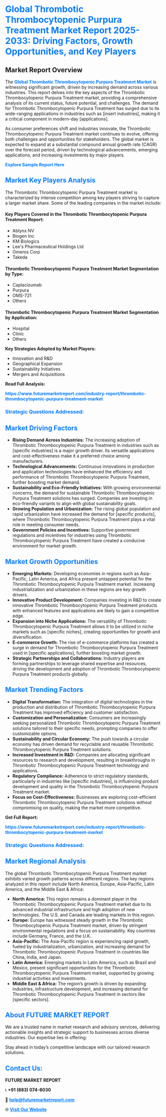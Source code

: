 <h1 style="color: #007BFF;">Global Thrombotic Thrombocytopenic Purpura Treatment Market Report 2025-2033: Driving Factors, Growth Opportunities, and Key Players</h1>

<section id="overview">
<h2>Market Report Overview</h2>
<p>The <a href="https://www.futuremarketreport.com/industry-report/thrombotic-thrombocytopenic-purpura-treatment-market" style="color: #007BFF; text-decoration: none;"><strong>Global Thrombotic Thrombocytopenic Purpura Treatment Market</strong></a> is witnessing significant growth, driven by increasing demand across various industries. This report delves into the key aspects of the Thrombotic Thrombocytopenic Purpura Treatment market, providing a comprehensive analysis of its current status, future potential, and challenges. The demand for Thrombotic Thrombocytopenic Purpura Treatment has surged due to its wide-ranging applications in industries such as [insert industries], making it a critical component in modern-day [applications].</p>
<p>As consumer preferences shift and industries innovate, the Thrombotic Thrombocytopenic Purpura Treatment market continues to evolve, offering both challenges and opportunities for stakeholders. The global market is expected to expand at a substantial compound annual growth rate (CAGR) over the forecast period, driven by technological advancements, emerging applications, and increasing investments by major players.</p>
</section>

<section id="overview">
<p><a href="https://www.futuremarketreport.com/request-sample/reportId=61967" style="color: #007BFF; text-decoration: none;"><strong>Explore Sample Report Here</strong></a></p>
</section>

<section id="key-players">
<h2 style="color: #007BFF;">Market Key Players Analysis</h2>
<p>The Thrombotic Thrombocytopenic Purpura Treatment market is characterized by intense competition among key players striving to capture a larger market share. Some of the leading companies in the market include:</p>
<h4>Key Players Covered in the Thrombotic Thrombocytopenic Purpura Treatment Report:</h4>
<ul><li>Ablynx NV</li><li>Biogen Inc</li><li>KM Biologics</li><li>Lee&#039;s Pharmaceutical Holdings Ltd</li><li>Omeros Corp</li><li>Takeda</li></ul>
<h4>Thrombotic Thrombocytopenic Purpura Treatment Market Segmentation by Type:</h4>
<ul><li>Caplacizumab</li><li>Purpura</li><li>OMS-721</li><li>Others</li></ul>

<h4>Thrombotic Thrombocytopenic Purpura Treatment Market Segmentation by Application:</h4>
<ul><li>Hospital</li><li>Clinic</li><li>Others</li></ul>
<p><strong>Key Strategies Adopted by Market Players:</strong></p>
<ul>
<li>Innovation and R&D</li>
<li>Geographical Expansion</li>
<li>Sustainability Initiatives</li>
<li>Mergers and Acquisitions</li>
</ul>
</section>

<section>
<p><strong>Read Full Analysis: </strong></p><a href="https://www.futuremarketreport.com/industry-report/thrombotic-thrombocytopenic-purpura-treatment-market" style="color: #007BFF; text-decoration: none;"><strong>https://www.futuremarketreport.com/industry-report/thrombotic-thrombocytopenic-purpura-treatment-market</strong></a>
<h3 style="color: #007BFF;">Strategic Questions Addressed:</h3>
</section>

<section id="driving-factors">
<h2 style="color: #007BFF;">Market Driving Factors</h2>
<ul>
<li><strong>Rising Demand Across Industries:</strong> The increasing adoption of Thrombotic Thrombocytopenic Purpura Treatment in industries such as [specific industries] is a major growth driver. Its versatile applications and cost-effectiveness make it a preferred choice among manufacturers.</li>
<li><strong>Technological Advancements:</strong> Continuous innovations in production and application technologies have enhanced the efficiency and performance of Thrombotic Thrombocytopenic Purpura Treatment, further boosting market demand.</li>
<li><strong>Sustainability and Eco-Friendly Initiatives:</strong> With growing environmental concerns, the demand for sustainable Thrombotic Thrombocytopenic Purpura Treatment solutions has surged. Companies are investing in eco-friendly variants to align with global sustainability goals.</li>
<li><strong>Growing Population and Urbanization:</strong> The rising global population and rapid urbanization have increased the demand for [specific products], where Thrombotic Thrombocytopenic Purpura Treatment plays a vital role in meeting consumer needs.</li>
<li><strong>Government Policies and Incentives:</strong> Supportive government regulations and incentives for industries using Thrombotic Thrombocytopenic Purpura Treatment have created a conducive environment for market growth.</li>
</ul>
</section>

<section id="growth-opportunities">
<h2 style="color: #007BFF;">Market Growth Opportunities</h2>
<ul>
<li><strong>Emerging Markets:</strong> Developing economies in regions such as Asia-Pacific, Latin America, and Africa present untapped potential for the Thrombotic Thrombocytopenic Purpura Treatment market. Increasing industrialization and urbanization in these regions are key growth drivers.</li>
<li><strong>Innovative Product Development:</strong> Companies investing in R&D to create innovative Thrombotic Thrombocytopenic Purpura Treatment products with enhanced features and applications are likely to gain a competitive edge.</li>
<li><strong>Expansion into Niche Applications:</strong> The versatility of Thrombotic Thrombocytopenic Purpura Treatment allows it to be utilized in niche markets such as [specific niches], creating opportunities for growth and diversification.</li>
<li><strong>E-commerce Growth:</strong> The rise of e-commerce platforms has created a surge in demand for Thrombotic Thrombocytopenic Purpura Treatment used in [specific applications], further boosting market growth.</li>
<li><strong>Strategic Partnerships and Collaborations:</strong> Industry players are forming partnerships to leverage shared expertise and resources, driving the development and adoption of Thrombotic Thrombocytopenic Purpura Treatment products globally.</li>
</ul>
</section>

<section id="trending-factors">
<h2 style="color: #007BFF;">Market Trending Factors</h2>
<ul>
<li><strong>Digital Transformation:</strong> The integration of digital technologies in the production and distribution of Thrombotic Thrombocytopenic Purpura Treatment has improved efficiency and customer satisfaction.</li>
<li><strong>Customization and Personalization:</strong> Consumers are increasingly seeking personalized Thrombotic Thrombocytopenic Purpura Treatment solutions tailored to their specific needs, prompting companies to offer customizable options.</li>
<li><strong>Sustainability and Circular Economy:</strong> The push towards a circular economy has driven demand for recyclable and reusable Thrombotic Thrombocytopenic Purpura Treatment solutions.</li>
<li><strong>Increased Investment in R&D:</strong> Companies are allocating significant resources to research and development, resulting in breakthroughs in Thrombotic Thrombocytopenic Purpura Treatment technology and applications.</li>
<li><strong>Regulatory Compliance:</strong> Adherence to strict regulatory standards, particularly in industries like [specific industries], is influencing product development and quality in the Thrombotic Thrombocytopenic Purpura Treatment market.</li>
<li><strong>Focus on Cost-Effectiveness:</strong> Businesses are exploring cost-efficient Thrombotic Thrombocytopenic Purpura Treatment solutions without compromising on quality, making the market more competitive.</li>
</ul>
</section>

<section>
<p><strong>Get Full Report: </strong></p><a href="https://www.futuremarketreport.com/industry-report/thrombotic-thrombocytopenic-purpura-treatment-market" style="color: #007BFF; text-decoration: none;"><strong>https://www.futuremarketreport.com/industry-report/thrombotic-thrombocytopenic-purpura-treatment-market</strong></a>
<h3 style="color: #007BFF;">Strategic Questions Addressed:</h3>
</section>


<section id="regional-analysis">
<h2 style="color: #007BFF;">Market Regional Analysis</h2>
<p>The global Thrombotic Thrombocytopenic Purpura Treatment market exhibits varied growth patterns across different regions. The key regions analyzed in this report include North America, Europe, Asia-Pacific, Latin America, and the Middle East & Africa:</p>
<ul>
<li><strong>North America:</strong> This region remains a dominant player in the Thrombotic Thrombocytopenic Purpura Treatment market due to its advanced industrial infrastructure and high adoption of new technologies. The U.S. and Canada are leading markets in this region.</li>
<li><strong>Europe:</strong> Europe has witnessed steady growth in the Thrombotic Thrombocytopenic Purpura Treatment market, driven by stringent environmental regulations and a focus on sustainability. Key countries include Germany, France, and the U.K.</li>
<li><strong>Asia-Pacific:</strong> The Asia-Pacific region is experiencing rapid growth, fueled by industrialization, urbanization, and increasing demand for Thrombotic Thrombocytopenic Purpura Treatment in countries like China, India, and Japan.</li>
<li><strong>Latin America:</strong> Emerging markets in Latin America, such as Brazil and Mexico, present significant opportunities for the Thrombotic Thrombocytopenic Purpura Treatment market, supported by growing industrial activities and investments.</li>
<li><strong>Middle East & Africa:</strong> The region’s growth is driven by expanding industries, infrastructure development, and increasing demand for Thrombotic Thrombocytopenic Purpura Treatment in sectors like [specific sectors].</li>
</ul>
</section>

<footer>
<h2 style="color: #007BFF;">About FUTURE MARKET REPORT</h2>
<p>We are a trusted name in market research and advisory services, delivering actionable insights and strategic support to businesses across diverse industries. Our expertise lies in offering:</p>

<p>Stay ahead in today’s competitive landscape with our tailored research solutions.</p>

<h2 style="color: #007BFF;">Contact Us:</h2>
<p><strong>FUTURE MARKET REPORT</strong></p>
<p>📞 <strong>+91 (883) 074-8030</strong></p>
<p>📧 <strong><a href="mailto:help@futuremarketreport.com" style="color: #007BFF;">help@futuremarketreport.com</a></strong></p>
<p>🌐 <strong><a href="https://www.futuremarketreport.com/" style="color: #007BFF;">Visit Our Website</a></strong></p>
</footer>